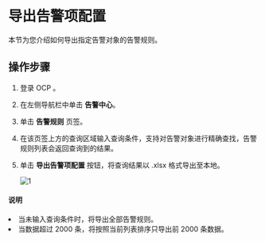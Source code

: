# 导出告警项配置

本节为您介绍如何导出指定告警对象的告警规则。

## 操作步骤

1. 登录 OCP 。

2. 在左侧导航栏中单击 **告警中心**。

3. 单击 **告警规则** 页签。

4. 在该页签上方的查询区域输入查询条件，支持对告警对象进行精确查找，告警规则列表会返回查询到的结果。

5. 单击 **导出告警项配置** 按钮，将查询结果以 .xlsx 格式导出至本地。

    ![1](https://obbusiness-private.oss-cn-shanghai.aliyuncs.com/doc/img/ocp/421/alarm/%E5%AF%BC%E5%87%BA%E5%91%8A%E8%AD%A6%E8%A7%84%E5%88%99-1.png)

<main id="notice" type='explain'>
<h4>说明</h4>
<li>当未输入查询条件时，将导出全部告警规则。</li>
<li>当数据超过 2000 条，将按照当前列表排序只导出前 2000 条数据。</li>
</main>
